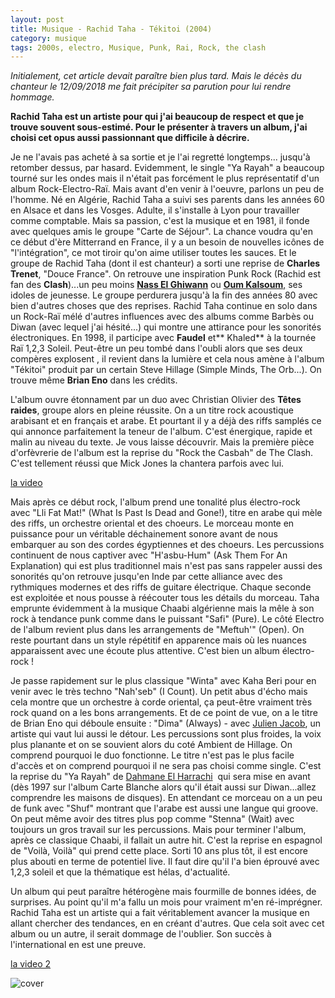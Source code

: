 ```yaml
---
layout: post
title: Musique - Rachid Taha - Tékitoi (2004)
category: musique
tags: 2000s, electro, Musique, Punk, Rai, Rock, the clash
---
```

*Initialement, cet article devait paraître bien plus tard. Mais le décès du chanteur le 12/09/2018 me fait précipiter sa parution pour lui rendre hommage.*

**Rachid Taha est un artiste pour qui j'ai beaucoup de respect et que je trouve souvent sous-estimé. Pour le présenter à travers un album, j'ai choisi cet opus aussi passionnant que difficile à décrire.**

Je ne l'avais pas acheté à sa sortie et je l'ai regretté longtemps... jusqu'à retomber dessus, par hasard. Evidemment, le single "Ya Rayah" a beaucoup tourné sur les ondes mais il n'était pas forcément le plus représentatif d'un album Rock-Electro-Raï. Mais avant d'en venir à l'oeuvre, parlons un peu de l'homme. Né en Algérie, Rachid Taha a suivi ses parents dans les années 60 en Alsace et dans les Vosges. Adulte, il s'installe à Lyon pour travailler comme comptable. Mais sa passion, c'est la musique et en 1981, il fonde avec quelques amis le groupe "Carte de Séjour". La chance voudra qu'en ce début d'ère Mitterrand en France, il y a un besoin de nouvelles icônes de "l'intégration", ce mot tiroir qu'on aime utiliser toutes les sauces. Et le groupe de Rachid Taha (dont il est chanteur) a sorti une reprise de **Charles Trenet**, "Douce France". On retrouve une inspiration Punk Rock (Rachid est fan des **Clash**)...un peu moins **<a href="https://en.wikipedia.org/wiki/Nass_El_Ghiwane">Nass El Ghiwann</a>** ou <a href="https://fr.wikipedia.org/wiki/Oum_Kalthoum">**Oum Kalsoum**,</a> ses idoles de jeunesse. Le groupe perdurera jusqu'à la fin des années 80 avec bien d'autres choses que des reprises. Rachid Taha continue en solo dans un Rock-Raï mélé d'autres influences avec des albums comme Barbès ou Diwan (avec lequel j'ai hésité...) qui montre une attirance pour les sonorités électroniques. En 1998, il participe avec **Faudel** et** Khaled** à la tournée Raï 1,2,3 Soleil. Peut-être un peu tombé dans l'oubli alors que ses deux compères explosent , il revient dans la lumière et cela nous amène à l'album "Tékitoi" produit par un certain Steve Hillage (Simple Minds, The Orb...). On trouve même **Brian Eno** dans les crédits.

L'album ouvre étonnament par un duo avec Christian Olivier des **Têtes raides**, groupe alors en pleine réussite. On a un titre rock acoustique arabisant et en français et arabe. Et pourtant il y a déjà des riffs samplés ce qui annonce parfaitement la teneur de l'album. C'est énergique, rapide et malin au niveau du texte. Je vous laisse découvrir. Mais la première pièce d'orfèvrerie de l'album est la reprise du "Rock the Casbah" de The Clash. C'est tellement réussi que Mick Jones la chantera parfois avec lui.

[la video](https://www.youtube.com/watch?v=n1p_dkJo6Y8)

Mais après ce début rock, l'album prend une tonalité plus électro-rock avec "Lli Fat Mat!" (What Is Past Is Dead and Gone!), titre en arabe qui mèle des riffs, un orchestre oriental et des choeurs. Le morceau monte en puissance pour un véritable déchainement sonore avant de nous embarquer au son des cordes égyptiennes et des choeurs. Les percussions continuent de nous captiver avec "H'asbu-Hum" (Ask Them For An Explanation) qui est plus traditionnel mais n'est pas sans rappeler aussi des sonorités qu'on retrouve jusqu'en Inde par cette alliance avec des rythmiques modernes et des riffs de guitare électrique. Chaque seconde est exploitée et nous pousse à réécouter tous les détails du morceau. Taha emprunte évidemment à la musique Chaabi algérienne mais la mêle à son rock à tendance punk comme dans le puissant "Safi" (Pure). Le côté Electro de l'album revient plus dans les arrangements de "Meftuh'" (Open). On reste pourtant dans un style répétitif en apparence mais où les nuances apparaissent avec une écoute plus attentive. C'est bien un album électro-rock !

Je passe rapidement sur le plus classique "Winta" avec Kaha Beri pour en venir avec le très techno "Nah'seb" (I Count). Un petit abus d'écho mais cela montre que un orchestre à corde oriental, ça peut-être vraiment très rock quand on a les bons arrangements. Et de ce point de vue, on a le titre de Brian Eno qui déboule ensuite : "Dima" (Always) - avec <a href="http://www.julienjacob.com">Julien Jacob</a>, un artiste qui vaut lui aussi le détour. Les percussions sont plus froides, la voix plus planante et on se souvient alors du coté Ambient de Hillage. On comprend pourquoi le duo fonctionne. Le titre n'est pas le plus facile d'accès et on comprend pourquoi il ne sera pas choisi comme single. C'est la reprise du "Ya Rayah" de <a title="" href="https://en.wikipedia.org/wiki/Dahmane_El_Harrachi">Dahmane El Harrachi</a>  qui sera mise en avant (dès 1997 sur l'album Carte Blanche alors qu'il était aussi sur Diwan...allez comprendre les maisons de disques). En attendant ce morceau on a un peu de funk avec "Shuf" montrant que l'arabe est aussi une langue qui groove. On peut même avoir des titres plus pop comme "Stenna" (Wait) avec toujours un gros travail sur les percussions. Mais pour terminer l'album, après ce classique Chaabi, il fallait un autre hit. C'est la reprise en espagnol de "Voilà, Voilà" qui prend cette place. Sorti 10 ans plus tôt, il est encore plus abouti en terme de potentiel live. Il faut dire qu'il l'a bien éprouvé avec 1,2,3 soleil et que la thématique est hélas, d'actualité.

Un album qui peut paraître hétérogène mais fourmille de bonnes idées, de surprises. Au point qu'il m'a fallu un mois pour vraiment m'en ré-imprégner. Rachid Taha est un artiste qui a fait véritablement avancer la musique en allant chercher des tendances, en en créant d'autres. Que cela soit avec cet album ou un autre, il serait dommage de l'oublier. Son succès à l'international en est une preuve.

[la video 2](https://www.youtube.com/watch?v=A6WIbvwcVUg)

![cover](https://cheziceman.files.wordpress.com/2018/05/tekitoi.jpeg)
